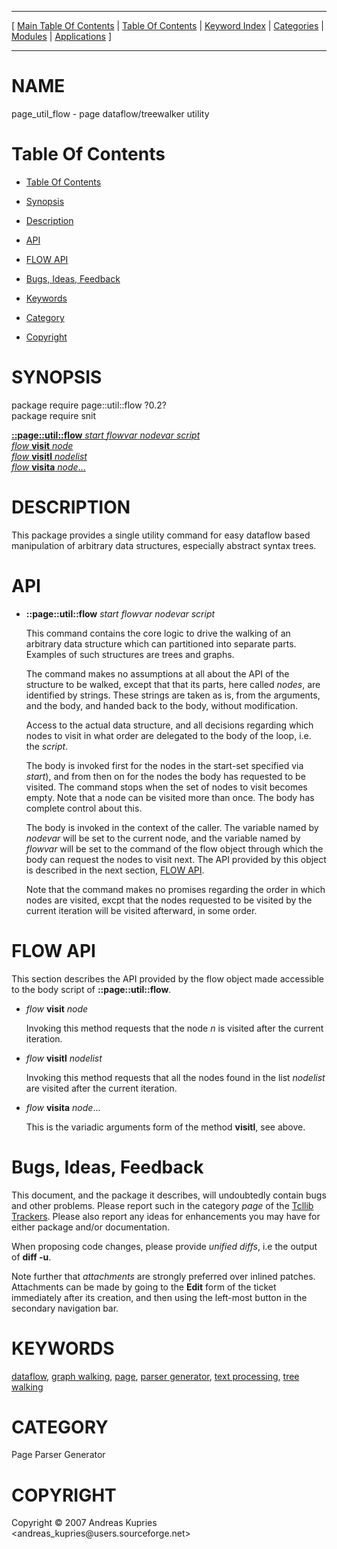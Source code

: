 
[//000000001]: # (page\_util\_flow \- Parser generator tools)
[//000000002]: # (Generated from file 'page\_util\_flow\.man' by tcllib/doctools with format 'markdown')
[//000000003]: # (Copyright &copy; 2007 Andreas Kupries <andreas\_kupries@users\.sourceforge\.net>)
[//000000004]: # (page\_util\_flow\(n\) 1\.0 tcllib "Parser generator tools")

<hr> [ <a href="../../../../toc.md">Main Table Of Contents</a> &#124; <a
href="../../../toc.md">Table Of Contents</a> &#124; <a
href="../../../../index.md">Keyword Index</a> &#124; <a
href="../../../../toc0.md">Categories</a> &#124; <a
href="../../../../toc1.md">Modules</a> &#124; <a
href="../../../../toc2.md">Applications</a> ] <hr>

# NAME

page\_util\_flow \- page dataflow/treewalker utility

# <a name='toc'></a>Table Of Contents

  - [Table Of Contents](#toc)

  - [Synopsis](#synopsis)

  - [Description](#section1)

  - [API](#section2)

  - [FLOW API](#section3)

  - [Bugs, Ideas, Feedback](#section4)

  - [Keywords](#keywords)

  - [Category](#category)

  - [Copyright](#copyright)

# <a name='synopsis'></a>SYNOPSIS

package require page::util::flow ?0\.2?  
package require snit  

[__::page::util::flow__ *start* *flowvar* *nodevar* *script*](#1)  
[*flow* __visit__ *node*](#2)  
[*flow* __visitl__ *nodelist*](#3)  
[*flow* __visita__ *node*\.\.\.](#4)  

# <a name='description'></a>DESCRIPTION

This package provides a single utility command for easy dataflow based
manipulation of arbitrary data structures, especially abstract syntax trees\.

# <a name='section2'></a>API

  - <a name='1'></a>__::page::util::flow__ *start* *flowvar* *nodevar* *script*

    This command contains the core logic to drive the walking of an arbitrary
    data structure which can partitioned into separate parts\. Examples of such
    structures are trees and graphs\.

    The command makes no assumptions at all about the API of the structure to be
    walked, except that that its parts, here called *nodes*, are identified by
    strings\. These strings are taken as is, from the arguments, and the body,
    and handed back to the body, without modification\.

    Access to the actual data structure, and all decisions regarding which nodes
    to visit in what order are delegated to the body of the loop, i\.e\. the
    *script*\.

    The body is invoked first for the nodes in the start\-set specified via
    *start*\), and from then on for the nodes the body has requested to be
    visited\. The command stops when the set of nodes to visit becomes empty\.
    Note that a node can be visited more than once\. The body has complete
    control about this\.

    The body is invoked in the context of the caller\. The variable named by
    *nodevar* will be set to the current node, and the variable named by
    *flowvar* will be set to the command of the flow object through which the
    body can request the nodes to visit next\. The API provided by this object is
    described in the next section, [FLOW API](#section3)\.

    Note that the command makes no promises regarding the order in which nodes
    are visited, excpt that the nodes requested to be visited by the current
    iteration will be visited afterward, in some order\.

# <a name='section3'></a>FLOW API

This section describes the API provided by the flow object made accessible to
the body script of __::page::util::flow__\.

  - <a name='2'></a>*flow* __visit__ *node*

    Invoking this method requests that the node *n* is visited after the
    current iteration\.

  - <a name='3'></a>*flow* __visitl__ *nodelist*

    Invoking this method requests that all the nodes found in the list
    *nodelist* are visited after the current iteration\.

  - <a name='4'></a>*flow* __visita__ *node*\.\.\.

    This is the variadic arguments form of the method __visitl__, see above\.

# <a name='section4'></a>Bugs, Ideas, Feedback

This document, and the package it describes, will undoubtedly contain bugs and
other problems\. Please report such in the category *page* of the [Tcllib
Trackers](http://core\.tcl\.tk/tcllib/reportlist)\. Please also report any ideas
for enhancements you may have for either package and/or documentation\.

When proposing code changes, please provide *unified diffs*, i\.e the output of
__diff \-u__\.

Note further that *attachments* are strongly preferred over inlined patches\.
Attachments can be made by going to the __Edit__ form of the ticket
immediately after its creation, and then using the left\-most button in the
secondary navigation bar\.

# <a name='keywords'></a>KEYWORDS

[dataflow](\.\./\.\./\.\./\.\./index\.md\#dataflow), [graph
walking](\.\./\.\./\.\./\.\./index\.md\#graph\_walking),
[page](\.\./\.\./\.\./\.\./index\.md\#page), [parser
generator](\.\./\.\./\.\./\.\./index\.md\#parser\_generator), [text
processing](\.\./\.\./\.\./\.\./index\.md\#text\_processing), [tree
walking](\.\./\.\./\.\./\.\./index\.md\#tree\_walking)

# <a name='category'></a>CATEGORY

Page Parser Generator

# <a name='copyright'></a>COPYRIGHT

Copyright &copy; 2007 Andreas Kupries <andreas\_kupries@users\.sourceforge\.net>
